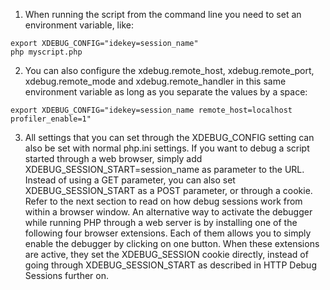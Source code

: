 1. When running the script from the command line you need to set an environment variable, like:

```
export XDEBUG_CONFIG="idekey=session_name"
php myscript.php
```

2. You can also configure the xdebug.remote_host, xdebug.remote_port, xdebug.remote_mode and xdebug.remote_handler in this same environment variable as long as you separate the values by a space:

```
export XDEBUG_CONFIG="idekey=session_name remote_host=localhost profiler_enable=1"
```

3. All settings that you can set through the XDEBUG_CONFIG setting can also be set with normal php.ini settings.
If you want to debug a script started through a web browser, simply add XDEBUG_SESSION_START=session_name as parameter to the URL. Instead of using a GET parameter, you can also set XDEBUG_SESSION_START as a POST parameter, or through a cookie. Refer to the next section to read on how debug sessions work from within a browser window.
An alternative way to activate the debugger while running PHP through a web server is by installing one of the following four browser extensions. Each of them allows you to simply enable the debugger by clicking on one button. When these extensions are active, they set the XDEBUG_SESSION cookie directly, instead of going through XDEBUG_SESSION_START as described in HTTP Debug Sessions further on. 